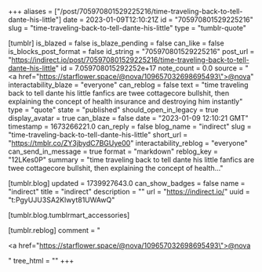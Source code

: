 +++
aliases = ["/post/705970801529225216/time-traveling-back-to-tell-dante-his-little"]
date = 2023-01-09T12:10:21Z
id = "705970801529225216"
slug = "time-traveling-back-to-tell-dante-his-little"
type = "tumblr-quote"

[tumblr]
is_blazed = false
is_blaze_pending = false
can_like = false
is_blocks_post_format = false
id_string = "705970801529225216"
post_url = "https://indirect.io/post/705970801529225216/time-traveling-back-to-tell-dante-his-little"
id = 7.059708015292252e+17
note_count = 0.0
source = "<a href=\"https://starflower.space/@nova/109657032698695493\">@nova</a>"
interactability_blaze = "everyone"
can_reblog = false
text = "time traveling back to tell dante his little fanfics are twee cottagecore bullshit, then explaining the concept of health insurance and destroying him instantly"
type = "quote"
state = "published"
should_open_in_legacy = true
display_avatar = true
can_blaze = false
date = "2023-01-09 12:10:21 GMT"
timestamp = 1673266221.0
can_reply = false
blog_name = "indirect"
slug = "time-traveling-back-to-tell-dante-his-little"
short_url = "https://tmblr.co/ZY3jbydC7BGUye00"
interactability_reblog = "everyone"
can_send_in_message = true
format = "markdown"
reblog_key = "12LKes0P"
summary = "time traveling back to tell dante his little fanfics are twee cottagecore bullshit, then explaining the concept of health..."

[tumblr.blog]
updated = 1739927643.0
can_show_badges = false
name = "indirect"
title = "indirect"
description = ""
url = "https://indirect.io/"
uuid = "t:PgyUJU3SA2Klwyt81UWAwQ"

[tumblr.blog.tumblrmart_accessories]

[tumblr.reblog]
comment = "<p><a href=\"https://starflower.space/@nova/109657032698695493\">@nova</a></p>"
tree_html = ""
+++
